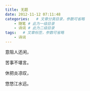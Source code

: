 ```yaml
---
title: 无题
date: 2012-11-12 07:11:48
categories:   # 文章分类目录，参数可省略
    - 随笔 # 此为一级目录
    - 诗词 # 此为二级目录
tags:   # 文章标签，参数可省略
    - 诗词
---
```

意阻人还闲，

苦事不堪言。

休把炎凉叹，

悠悠江水远。
